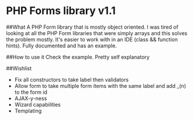 PHP Forms library v1.1
=======================

##What
A PHP Form library that is mostly object oriented.  I was tired of looking at all the PHP Form libraries that were simply
arrays and this solves the problem mostly.  It's easier to work with in an IDE (class && function hints).  Fully documented
and has an example.

##How to use it
Check the example.  Pretty self explanatory

##Wishlist
* Fix all constructors to take label then validators
* Allow form to take multiple form items with the same label and add _(n) to the form id
* AJAX-y-ness
* Wizard capabilities
* Templating
